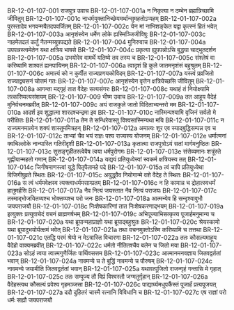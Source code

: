 BR-12-01-107-001  राजपुत्र उवाच
BR-12-01-107-001a न निकृत्या न दम्भेन ब्रह्मन्निच्छामि जीवितुम्
BR-12-01-107-001c नाधर्मयुक्तानिच्छेयमर्थान्सुमहतोऽप्यहम्
BR-12-01-107-002a पुरस्तादेव भगवन्मयैतदपवर्जितम्
BR-12-01-107-002c येन मां नाभिशङ्केत यद्वा कृत्स्नं हितं भवेत्
BR-12-01-107-003a आनृशंस्येन धर्मेण लोके ह्यस्मिञ्जिजीविषुः
BR-12-01-107-003c नाहमेतदलं कर्तुं नैतन्मय्युपपद्यते
BR-12-01-107-004  मुनिरुवाच
BR-12-01-107-004a उपपन्नस्त्वमेतेन यथा क्षत्रिय भाषसे
BR-12-01-107-004c प्रकृत्या ह्युपपन्नोऽसि बुद्ध्या चाद्भुतदर्शन
BR-12-01-107-005a उभयोरेव वामर्थे यतिष्ये तव तस्य च
BR-12-01-107-005c संश्लेषं वा करिष्यामि शाश्वतं ह्यनपायिनम्
BR-12-01-107-006a त्वादृशं हि कुले जातमनृशंसं बहुश्रुतम्
BR-12-01-107-006c अमात्यं को न कुर्वीत राज्यप्रणयकोविदम्
BR-12-01-107-007a यस्त्वं प्रव्रजितो राज्याद्व्यसनं चोत्तमं गतः
BR-12-01-107-007c आनृशंस्येन वृत्तेन क्षत्रियेच्छसि जीवितुम्
BR-12-01-107-008a आगन्ता मद्गृहं तात वैदेहः सत्यसंगरः
BR-12-01-107-008c यथाहं तं नियोक्ष्यामि तत्करिष्यत्यसंशयम्
BR-12-01-107-009  भीष्म उवाच
BR-12-01-107-009a तत आहूय वैदेहं मुनिर्वचनमब्रवीत्
BR-12-01-107-009c अयं राजकुले जातो विदिताभ्यन्तरो मम
BR-12-01-107-010a आदर्श इव शुद्धात्मा शारदश्चन्द्रमा इव
BR-12-01-107-010c नास्मिन्पश्यामि वृजिनं सर्वतो मे परीक्षितः
BR-12-01-107-011a तेन ते सन्धिरेवास्तु विश्वसास्मिन्यथा मयि
BR-12-01-107-011c न राज्यमनमात्येन शक्यं शास्तुममित्रहन्
BR-12-01-107-012a अमात्यः शूर एव स्याद्बुद्धिसम्पन्न एव च
BR-12-01-107-012c ताभ्यां चैव भयं राज्ञः पश्य राज्यस्य योजनम्
BR-12-01-107-012e धर्मात्मनां क्वचिल्लोके नान्यास्ति गतिरीदृशी
BR-12-01-107-013a कृतात्मा राजपुत्रोऽयं सतां मार्गमनुष्ठितः
BR-12-01-107-013c सुसङ्गृहीतस्त्वेवैष त्वया धर्मपुरोगमः
BR-12-01-107-013e संसेव्यमानः शत्रूंस्ते गृह्णीयान्महतो गणान्
BR-12-01-107-014a यद्ययं प्रतियुध्येत्त्वां स्वकर्म क्षत्रियस्य तत्
BR-12-01-107-014c जिगीषमाणस्त्वां युद्धे पितृपैतामहे पदे
BR-12-01-107-015a त्वं चापि प्रतियुध्येथा विजिगीषुव्रते स्थितः
BR-12-01-107-015c अयुद्ध्वैव नियोगान्मे वशे वैदेह ते स्थितः
BR-12-01-107-016a स त्वं धर्ममवेक्षस्व त्यक्त्वाधर्ममसाम्प्रतम्
BR-12-01-107-016c न हि कामान्न च द्रोहात्स्वधर्मं हातुमर्हसि
BR-12-01-107-017a नैव नित्यं जयस्तात नैव नित्यं पराजयः
BR-12-01-107-017c तस्माद्भोजयितव्यश्च भोक्तव्यश्च परो जनः
BR-12-01-107-018a आत्मन्येव हि सन्दृश्यावुभौ जयपराजयौ
BR-12-01-107-018c निःशेषकारिणां तात निःशेषकरणाद्भयम्
BR-12-01-107-019a इत्युक्तः प्रत्युवाचेदं वचनं ब्राह्मणर्षभम्
BR-12-01-107-019c अभिपूज्याभिसत्कृत्य पूजार्हमनुमान्य च
BR-12-01-107-020a यथा ब्रूयान्महाप्राज्ञो यथा ब्रूयाद्बहुश्रुतः
BR-12-01-107-020c श्रेयस्कामो यथा ब्रूयादुभयोर्यत्क्षमं भवेत्
BR-12-01-107-021a तथा वचनमुक्तोऽस्मि करिष्यामि च तत्तथा
BR-12-01-107-021c एतद्धि परमं श्रेयो न मेऽत्रास्ति विचारणा
BR-12-01-107-022a ततः कौसल्यमाहूय वैदेहो वाक्यमब्रवीत्
BR-12-01-107-022c धर्मतो नीतितश्चैव बलेन च जितो मया
BR-12-01-107-023a सोऽहं त्वया त्वात्मगुणैर्जितः पार्थिवसत्तम
BR-12-01-107-023c आत्मानमनवज्ञाय जितवद्वर्ततां भवान्
BR-12-01-107-024a नावमन्ये च ते बुद्धिं नावमन्ये च पौरुषम्
BR-12-01-107-024c नावमन्ये जयामीति जितवद्वर्ततां भवान्
BR-12-01-107-025a यथावत्पूजितो राजन्गृहं गन्तासि मे गृहात्
BR-12-01-107-025c ततः सम्पूज्य तौ विप्रं विश्वस्तौ जग्मतुर्गृहान्
BR-12-01-107-026a वैदेहस्त्वथ कौसल्यं प्रवेश्य गृहमञ्जसा
BR-12-01-107-026c पाद्यार्घ्यमधुपर्कैस्तं पूजार्हं प्रत्यपूजयत्
BR-12-01-107-027a ददौ दुहितरं चास्मै रत्नानि विविधानि च
BR-12-01-107-027c एष राज्ञां परो धर्मः सह्यौ जयपराजयौ

